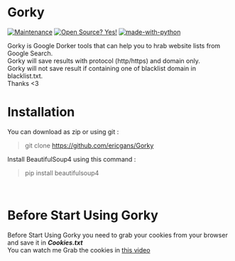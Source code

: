 # Gorky
[![Maintenance](https://img.shields.io/badge/python-3.9-green.svg)](https://GitHub.com/ericgans/Gorky)
[![Open Source? Yes!](https://badgen.net/badge/Open%20Source%20%3F/Yes%21/blue?icon=github)](https://github.com/ericgans/Gorky/)
[![made-with-python](https://img.shields.io/badge/Made%20with-Python-1f425f.svg)](https://www.python.org/)


Gorky is Google Dorker tools that can help you to hrab website lists from Google Search.<br>
Gorky will save results with protocol (http/https) and domain only.<br>
Gorky will not save result if containing one of blacklist domain in blacklist.txt.<br>
Thanks <3
<br>

# Installation
 You can download as zip or using git :
>git clone https://github.com/ericgans/Gorky

Install BeautifulSoup4 using this command :
> pip install beautifulsoup4
<br>


# Before Start Using Gorky
Before Start Using Gorky you need to grab your cookies from your browser and save it in ***Cookies.txt*** <br>
You can watch me Grab the cookies in [this video](https://youtube.com)
